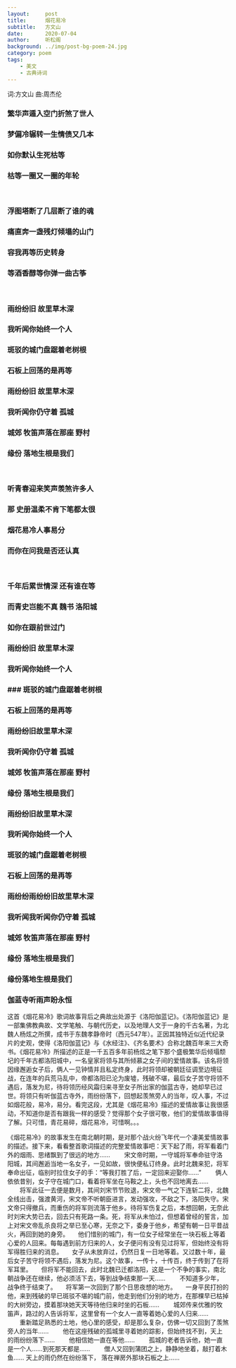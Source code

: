 ```yaml
---
layout:     post
title:      烟花易冷
subtitle:   方文山
date:       2020-07-04
author:     听松阁
background: ../img/post-bg-poem-24.jpg
category: poem
tags:
    - 美文
    - 古典诗词
---
```


词:方文山
曲:周杰伦


### 繁华声遁入空门折煞了世人
### 梦偏冷辗转一生情债又几本
### 如你默认生死枯等
### 枯等一圈又一圈的年轮
&nbsp;
### 浮图塔断了几层断了谁的魂 
### 痛直奔一盏残灯倾塌的山门 
### 容我再等历史转身 
### 等酒香醇等你弹一曲古筝 
&nbsp;
### 雨纷纷旧 故里草木深 
### 我听闻你始终一个人 
### 斑驳的城门盘踞着老树根 
### 石板上回荡的是再等 
### 雨纷纷旧 故里草木深 
### 我听闻你仍守着 孤城 
### 城郊 牧笛声落在那座 野村 
### 缘份 落地生根是我们 
&nbsp;
### 听青春迎来笑声羡煞许多人 
### 那 史册温柔不肯下笔都太很 
### 烟花易冷人事易分 
### 而你在问我是否还认真 
&nbsp;
### 千年后累世情深 还有谁在等 
### 而青史岂能不真 魏书 洛阳城 
### 如你在跟前世过门 
### 雨纷纷旧 故里草木深 
### 我听闻你始终一个人 
### ### 斑驳的城门盘踞着老树根 
### 石板上回荡的是再等 
### 雨纷纷旧故里草木深 
### 我听闻你仍守着 孤城 
### 城郊 牧笛声落在那座 野村 
### 缘份 落地生根是我们 
### 雨纷纷旧故里草木深 
### 我听闻你始终一个人 
### 斑驳的城门盘踞着老树根 
### 石板上回荡的是再等 
### 雨纷纷雨纷纷旧故里草木深 
### 我听闻我听闻你仍守着 孤城 
### 城郊 牧笛声落在那座 野村 
### 缘份 落地生根是我们 
### 缘份落地生根是我们 
### 伽蓝寺听雨声盼永恒 

 

这首《烟花易冷》歌词故事背后之典故出处源于《洛阳伽蓝记》。《洛阳伽蓝记》是一部集佛教典故、文学笔触、与朝代历史，以及地理人文于一身的千古名著，为北魏人杨炫之所撰，成书于东魏孝静帝时（西元547年）。正因其独特近似近代纪录片的史观，使得《洛阳伽蓝记》与《水经注》、《齐名要术》合称北魏百年来三大奇书。《烟花易冷》所描述的正是一千五百多年前杨炫之笔下那个盛极繁华后倾塌颓圮的千年古都洛阳城中，一名皇家将领与其所倾慕之女子间的爱情故事。该名将领因缘邂逅女子后，俩人一见钟情并且私定终身，此时将领却被朝廷征调至边境征战，在连年的兵荒马乱中，帝都洛阳已沦为废墟，残破不堪，最后女子苦守将领不遇后，落发为尼，待将领历经风霜归来寻至女子所出家的伽蓝古寺，她却早已过世。将领只有听伽蓝古寺外，雨纷纷落下，回想起羡煞旁人的当年，叹人事，不过如烟花般，易冷，易分。看完这段，尤其是《烟花易冷》描述的爱情故事让我很感动，不知道你是否有跟我一样的感受？觉得那个女子很可敬，他们的爱情故事值得了解。只可惜，青花易碎，烟花易冷，可惜啊。。。

《烟花易冷》的故事发生在南北朝时期，是对那个战火纷飞年代一个凄美爱情故事的描述。接下来，看看整首歌词描述的完整爱情故事吧：天下起了雨，将军看着门外的烟雨、思绪飘到了很远的地方…… 　　宋文帝时期，一守城将军奉命驻守洛阳城，其间邂逅当地一名女子，一见如故，很快便私订终身。此时北魏来犯，将军奉命出征，临别时拉住女子的手：“等我打胜了后，一定回来迎娶你……” 　　俩人依依昔别，女子守在城门口，看着将军坐在马鞍之上，头也不回地离去…… 　　将军此征一去便是数月，其间刘宋节节败退，宋文帝一气之下连斩二将，北魏全线出击，强渡黄河，宋文帝不听朝臣进言，发动强攻，不敌之下，洛阳失守。宋文帝只得撤兵，而重伤的将军则流落于他乡。待将军伤复之后，本想回朝，无奈此时刘宋大势已去，回去只有死路一条。死，将军从未怕过，但想着曾经的誓言，加上对宋文帝乱杀良将之举已至心寒，无奈之下，委身于他乡，希望有朝一日平昔战火，再回到她的身旁。　　他们惜别的城门，有一位女子经常坐在一块石板上等着心爱的人回来。每每遇到前方归来的人，女子便问有没有见过将军，但始终没有将军得胜归来的消息。　　女子从未放弃过，仍然日复一日地等着。又过数十年，最后女子苦守将领不遇后，落发为尼。这个故事，一传十，十传百，终于传到了在将军耳里。　　但将军不能回去，此时北魏已迁都洛阳，这是一个不争的事实，南北朝战争还在继续，他必须活下去，等到战争结束那一天…… 　　不知道多少年，战争终于结束了。　　将军第一次回到了那个日思夜想的地方。　　一身平民打扮的他，来到残破的早已斑驳不堪的城门前，他走到他们分别的地方，在那棵早已枯掉的大树旁边，摸着那块她天天等待他归来时坐的石板…… 　　城郊传来优雅的牧笛声，路过的人告诉将军，这里曾有一个女人一直等着她心爱的人归来…… 　　重新踏足熟悉的土地，他心里的感受，却是那么复杂，仿佛一切又回到了羡煞旁人的当年…… 　　他在这座残破的孤城里寻着她的踪影，但始终找不到，天上的雨纷纷落下…… 　　他相信她一直在等他…… 　　孤城的老者告诉他，她一直是一个人……到死那天都是…… 　　僧人又回到蒲团之上，静静地坐着，敲打着木鱼…… 天上的雨仍然在纷纷落下，
落在禅房外那块石板之上……
